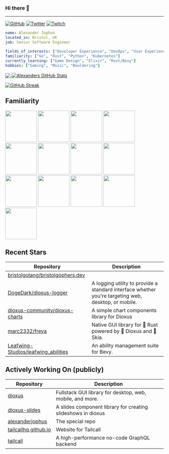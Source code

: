 ### Hi there 👋

---

<a href="https://github.com/alexanderjophus"><img src="https://img.shields.io/github/followers/alexanderjophus.svg?label=GitHub&style=social" alt="GitHub"></a>
<a href="https://twitter.com/AlexanderJophus"><img src="https://img.shields.io/twitter/follow/AlexanderJophus?label=Twitter&style=social" alt="Twitter"></a>
<a href="https://twitch.tv/dejophus"><img src="https://img.shields.io/twitch/status/dejophus?style=social" alt="Twitch"></a>

```yaml
name: Alexander Jophus
located_in: Bristol, UK
job: Senior Software Engineer

fields_of_interests: ["Developer Experience", "DevOps", "User Experience"]
familiarity: ["Go", "Rust", "Python", "Kubernetes"]
currently_learning: ["Game Design", "Elixir", "Rust/Bevy"]
hobbies: ["Gaming", "Music", "Bouldering"]
```

<a href="https://github.com/alexanderjophus/alexanderjophus">
  <img align="center" src="https://github-readme-stats-git-masterrstaa-rickstaa.vercel.app/api/top-langs?username=alexanderjophus&hide=java,html,tex&langs_count=3&theme=vision-friendly-dark" />
</a>
<a href="https://github.com/alexanderjophus/alexanderjophus">
  <img align="center" src="https://github-readme-stats-git-masterrstaa-rickstaa.vercel.app/api?username=alexanderjophus&show_icons=true&line_height=27&count_private=true&theme=vision-friendly-dark" alt="Alexanders GitHub Stats" />
</a>

[![GitHub Streak](http://github-readme-streak-stats.herokuapp.com?user=alexanderjophus&theme=dark&hide_border=true)](https://git.io/streak-stats)

## Familiarity
<div class="row">
  <img height="100" src="https://cdn.jsdelivr.net/gh/devicons/devicon/icons/go/go-original-wordmark.svg" />
  <img height="100" src="https://cdn.jsdelivr.net/gh/devicons/devicon/icons/rust/rust-plain.svg" />
  <img height="100" src="https://cdn.jsdelivr.net/gh/devicons/devicon/icons/python/python-original.svg" />
  <img height="100" src="https://cdn.jsdelivr.net/gh/devicons/devicon/icons/googlecloud/googlecloud-original.svg" />
  <img height="100" src="https://cdn.jsdelivr.net/gh/devicons/devicon/icons/amazonwebservices/amazonwebservices-original.svg" />
  <img height="100" src="https://cdn.jsdelivr.net/gh/devicons/devicon/icons/kubernetes/kubernetes-plain.svg" />
  <img height="100" src="https://cdn.jsdelivr.net/gh/devicons/devicon/icons/postgresql/postgresql-original.svg" />
  <img height="100" src="https://cdn.jsdelivr.net/gh/devicons/devicon/icons/github/github-original.svg" />
  <img height="100" src="https://cdn.jsdelivr.net/gh/devicons/devicon/icons/git/git-original.svg" />
  <img height="100" src="https://cdn.jsdelivr.net/gh/devicons/devicon/icons/hugo/hugo-original.svg" />
  <img height="100" src="https://cdn.jsdelivr.net/gh/devicons/devicon/icons/latex/latex-original.svg" />
  <img height="100" src="https://cdn.jsdelivr.net/gh/devicons/devicon/icons/terraform/terraform-original.svg" />
  <img height="100" src="https://cdn.jsdelivr.net/gh/devicons/devicon/icons/blender/blender-original.svg" />
</div>

## Recent Stars
| Repository | Description |
|---|---|
| [bristolgolang/bristolgophers.dev](https://www.github.com/bristolgolang/bristolgophers.dev) |  |
| [DogeDark/dioxus-logger](https://www.github.com/DogeDark/dioxus-logger) | A logging utility to provide a standard interface whether you're targeting web, desktop, or mobile. |
| [dioxus-community/dioxus-charts](https://www.github.com/dioxus-community/dioxus-charts) | A simple chart components library for Dioxus |
| [marc2332/freya](https://www.github.com/marc2332/freya) | Native GUI library for 🦀 Rust  powered by 🧬 Dioxus and 🎨 Skia. |
| [Leafwing-Studios/leafwing_abilities](https://www.github.com/Leafwing-Studios/leafwing_abilities) | An ability management suite for Bevy. |

## Actively Working On (publicly)
| Repository | Description |
|---|---|
| [dioxus](https://www.github.com/alexanderjophus/dioxus) | Fullstack GUI library for desktop, web, mobile, and more. |
| [dioxus-slides](https://www.github.com/alexanderjophus/dioxus-slides) | A slides component library for creating slideshows in dioxus |
| [alexanderjophus](https://www.github.com/alexanderjophus/alexanderjophus) | The special repo |
| [tailcallhq.github.io](https://www.github.com/alexanderjophus/tailcallhq.github.io) | Website for Tailcall |
| [tailcall](https://www.github.com/alexanderjophus/tailcall) | A high-performance no-code GraphQL backend |